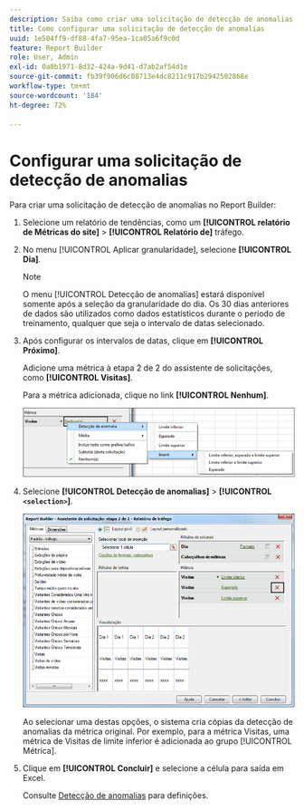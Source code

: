 ```yaml
---
description: Saiba como criar uma solicitação de detecção de anomalias no Report Builder.
title: Como configurar uma solicitação de detecção de anomalias
uuid: 1e504ff9-df88-4fa7-95ea-1ca05a6f9c0d
feature: Report Builder
role: User, Admin
exl-id: 0a8b1971-8d32-424a-9d41-d7ab2af54d1e
source-git-commit: fb39f906d6c08713e4dc8211c917b2942502868e
workflow-type: tm+mt
source-wordcount: '184'
ht-degree: 72%

---
```


# Configurar uma solicitação de detecção de anomalias

Para criar uma solicitação de detecção de anomalias no Report Builder:

1. Selecione um relatório de tendências, como um **[!UICONTROL relatório de Métricas do site]** > **[!UICONTROL Relatório de]** tráfego.
1. No menu [!UICONTROL Aplicar granularidade], selecione **[!UICONTROL Dia]**.

   >[!NOTE]
   >
   >O menu [!UICONTROL Detecção de anomalias] estará disponível somente após a seleção da granularidade do dia. Os 30 dias anteriores de dados são utilizados como dados estatísticos durante o período de treinamento, qualquer que seja o intervalo de datas selecionado.

1. Após configurar os intervalos de datas, clique em **[!UICONTROL Próximo]**.

   Adicione uma métrica à etapa 2 de 2 do assistente de solicitações, como **[!UICONTROL Visitas]**.

   Para a métrica adicionada, clique no link **[!UICONTROL Nenhum]**.

   ![Captura de tela mostrando a Detecção de anomalias, a opção Inserir e, em seguida, as opções de Inserir para Limite inferior e superior, e as opções esperadas.](assets/anomaly_select.png)

1. Selecione **[!UICONTROL Detecção de anomalias]** > **[!UICONTROL `<selection>`]**.

   ![Captura de tela que mostra a Etapa 2 do assistente de solicitações - Relatório de tráfego.](assets/anomaly_visit.png)

   Ao selecionar uma destas opções, o sistema cria cópias da detecção de anomalias da métrica original. Por exemplo, para a métrica Visitas, uma métrica de Visitas de limite inferior é adicionada ao grupo [!UICONTROL Métrica].
1. Clique em **[!UICONTROL Concluir]** e selecione a célula para saída em Excel.

   Consulte [Detecção de anomalias](/help/analyze/analysis-workspace/virtual-analyst/c-anomaly-detection/anomaly-detection.md) para definições.
